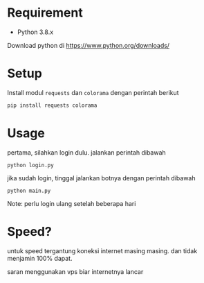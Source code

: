 # Requirement
- Python 3.8.x

Download python di https://www.python.org/downloads/
# Setup
Install modul `requests` dan `colorama` dengan perintah berikut
```sh
pip install requests colorama
```
# Usage
pertama, silahkan login dulu. jalankan perintah dibawah
```
python login.py
```
jika sudah login, tinggal jalankan botnya dengan perintah dibawah
```
python main.py
```
Note: perlu login ulang setelah beberapa hari
# Speed?
untuk speed tergantung koneksi internet masing masing.
dan tidak menjamin 100% dapat.

saran menggunakan vps biar internetnya lancar
